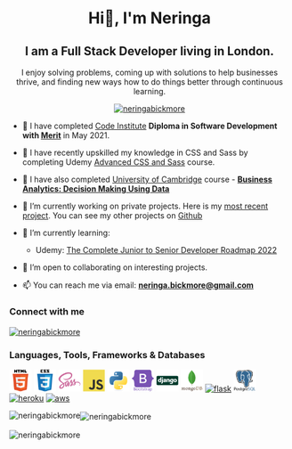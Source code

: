 <h1
align="center">Hi👋, I'm Neringa</h1>

<h2
align="center"> I am a Full Stack Developer living in London.</h2>

<p
align="center">I enjoy solving problems, coming up with solutions to help businesses thrive, and finding new ways how to do things better through continuous learning.</p>
<!-- Other ideas: -->
<!-- ![Neringa Bickmore](https://komarev.com/ghpvc/?username=neringabickmore&color=D62828&style=flat-square) -->
<!-- [Code Institute](https://codeinstitute.net/full-stack-software-development-diploma/) -->

<p
align="center">
    <a
    href="https://github.com/ryo-ma/github-profile-trophy">
        <img
        src="https://github-profile-trophy.vercel.app/?username=neringabickmore" alt="neringabickmore"/>
    </a>
</p>

- 🔭 I have completed [Code Institute](https://codeinstitute.net/full-stack-software-development-diploma) **Diploma in Software Development with [Merit](https://api.accredible.com/v1/frontend/credential_website_embed_image/certificate/32723873)** in May 2021.
- 🔭 I have recently upskilled my knowledge in CSS and Sass by completing Udemy [Advanced CSS and Sass](https://www.udemy.com/course/advanced-css-and-sass/learn/lecture/8312878?start=0#overview) course.
  
- 🔭 I have also completed [University of Cambridge](https://www.jbs.cam.ac.uk/) course - **[Business Analytics: Decision Making Using Data](https://certificates.emeritus.org/e4707b9d-b776-424e-b458-a936fd674576)**
  
- 🔭 I’m currently working on private projects. Here is my [most recent project](https://github.com/neringabickmore/dr.katsimigos.aesthetics). You can see my other projects on [Github](https://github.com/neringabickmore?tab=repositories&q=&type=public&language=&sort=)

- 🌱 I’m currently learning:
  - Udemy: [The Complete Junior to Senior Developer Roadmap 2022](https://www.udemy.com/course/the-complete-junior-to-senior-web-developer-roadmap/learn/lecture/10285818?start=15#overview)

- 👯 I’m open to collaborating on interesting projects.
- 📫 You can reach me via email: **neringa.bickmore@gmail.com**

<!-- - 🤔 I’m looking for help with ...
- 💬 Ask me about ...
- ⚡ Fun fact: ... -->

<h3
align="left">Connect with me</h3>
<p
align="left">
  <a href="https://www.linkedin.com/in/neringa-bickmore-240aa949/" 
    target="_blank"><img align="center"
    src="https://raw.githubusercontent.com/rahuldkjain/github-profile-readme-generator/master/src/images/icons/Social/linked-in-alt.svg"
    alt="neringabickmore" height="30" width="40"/>
    </a>
</p>

<h3
align="left">Languages, Tools, Frameworks & Databases</h3>

<p
align="left">
    <!-- html -->
    <a href="https://www.w3.org/html/"
    target="_blank">
    <img
    src="https://raw.githubusercontent.com/devicons/devicon/master/icons/html5/html5-original-wordmark.svg"
    alt="html5" width="40" height="40"/></a>
    <!-- css -->
    <a href="https://www.w3schools.com/css/"
    target="_blank">
    <img
    src="https://raw.githubusercontent.com/devicons/devicon/master/icons/css3/css3-original-wordmark.svg" alt="css3" width="40" height="40"/></a>
    <!-- Sass-->
    <a href="https://www.w3schools.com/sass/"
    target="_blank">
    <img
    src="https://raw.githubusercontent.com/devicons/devicon/master/icons/sass/sass-original.svg" alt="css3" width="40" height="40"/></a>
    <!-- Javascript  -->
    <a href="https://developer.mozilla.org/en-US/docs/Web/JavaScript" 
    target="_blank">
    <img  
    src="https://raw.githubusercontent.com/devicons/devicon/master/icons/javascript/javascript-original.svg" alt="javascript" width="40" height="40"/></a>
    <!-- Python -->
    <a href="https://www.python.org"
    target="_blank">
    <img
    src="https://raw.githubusercontent.com/devicons/devicon/master/icons/python/python-original.svg" alt="python" width="40" height="40"/></a>
    <!-- Bootstrap -->
    <a href="https://getbootstrap.com"
    target="_blank">
    <img
    src="https://raw.githubusercontent.com/devicons/devicon/master/icons/bootstrap/bootstrap-plain-wordmark.svg"
    alt="bootstrap" width="40" height="40" /></a>
    <!-- Django -->
    <a href="https://www.djangoproject.com/"
    target="_blank"><img
    src="https://raw.githubusercontent.com/devicons/devicon/master/icons/django/django-original.svg" alt="django" width="40" height="40"/></a>
    <!-- MongoDB -->
    <a href="https://www.mongodb.com/"
    target="_blank">
    <img
    src="https://raw.githubusercontent.com/devicons/devicon/master/icons/mongodb/mongodb-original-wordmark.svg" alt="mongodb" width="40" height="40"/></a>
    <!-- flask -->
    <a href="https://flask.palletsprojects.com/"
    target="_blank"><img
    src="https://www.vectorlogo.zone/logos/pocoo_flask/pocoo_flask-icon.svg" alt="flask" width="40" height="40"/></a>
    <!-- Postgressql -->
    <a href="https://www.postgresql.org"
    target="_blank">
    <img
    src="https://raw.githubusercontent.com/devicons/devicon/master/icons/postgresql/postgresql-original-wordmark.svg" alt="postgresql" width="40" height="40"/></a>
    <!-- Heroku -->
    <a href="https://heroku.com"
    target="_blank">
    <img
    src="https://www.vectorlogo.zone/logos/heroku/heroku-icon.svg" alt="heroku" width="40" height="40"/></a>
    <!-- Cloudinary -->
    <a href="https://cloudinary.com/"
    target="_blank"><img
    src="https://cloudinary-res.cloudinary.com/image/upload/dpr_2.0,c_scale,f_auto,q_auto,w_156/cloudinary_logo_for_white_bg.svg"
    alt="aws" width="100" height="30" /></a>
</p>
<p><img align="left"
    src="https://github-readme-stats.vercel.app/api/top-langs?username=neringabickmore&show_icons=true&locale=en&layout=compact"
    alt="neringabickmore" />
    <img align="center"
    src="https://github-readme-stats.vercel.app/api?username=neringabickmore&show_icons=true&locale=en" alt="neringabickmore" /></p>
<p><img align="center"
src="https://github-readme-streak-stats.herokuapp.com/?user=neringabickmore&" alt="neringabickmore"/></p>
